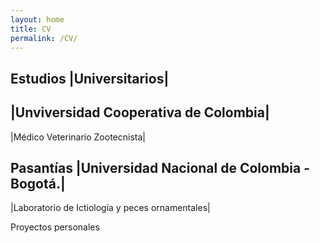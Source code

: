 ```yaml
---
layout: home
title: CV
permalink: /CV/
---
```


Estudios
|Universitarios|
---
|Unviversidad Cooperativa de Colombia|
---
|Médico Veterinario Zootecnista|

Pasantías
|Universidad Nacional de Colombia - Bogotá.|
---
|Laboratorio de Ictiología y peces ornamentales|

Proyectos personales
